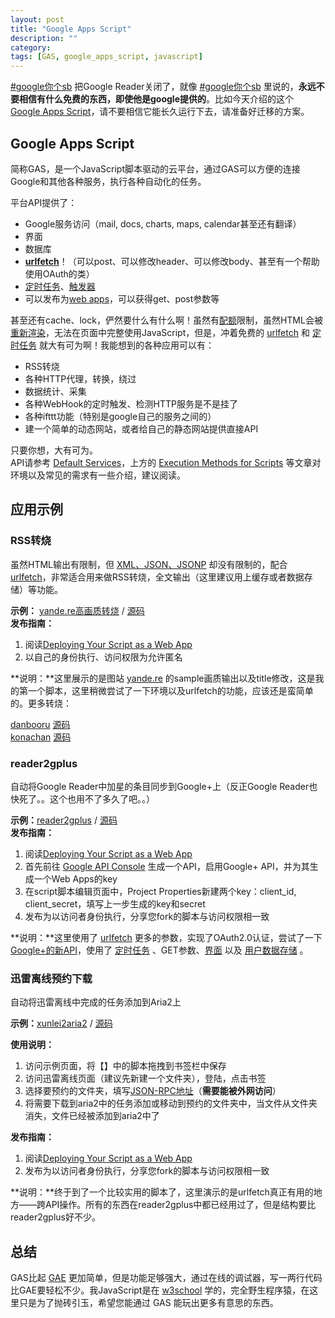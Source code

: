 ```yaml
---
layout: post
title: "Google Apps Script"
description: ""
category: 
tags: [GAS, google_apps_script, javascript]
---
```


[#google你个sb](/2012/11/google-sb/) 把Google Reader关闭了，就像 [#google你个sb](/2012/11/google-sb/) 里说的，**永远不要相信有什么免费的东西，即使他是google提供的**。比如今天介绍的这个 [Google Apps Script](https://developers.google.com/apps-script/)，请不要相信它能长久运行下去，请准备好迁移的方案。

## Google Apps Script

简称GAS，是一个JavaScript脚本驱动的云平台，通过GAS可以方便的连接Google和其他各种服务，执行各种自动化的任务。

平台API提供了：  

* Google服务访问（mail, docs, charts, maps, calendar甚至还有翻译）
* 界面
* 数据库
* [**urlfetch**](https://developers.google.com/apps-script/service_urlfetch)！（可以post、可以修改header、可以修改body、甚至有一个帮助使用OAuth的类）
* [定时任务](https://developers.google.com/apps-script/execution_time_triggers)、[触发器](https://developers.google.com/apps-script/execution_container_triggers)
* 可以发布为[web apps](https://developers.google.com/apps-script/execution_web_apps)，可以获得get、post参数等

甚至还有cache、lock，俨然要什么有什么啊！虽然有[配额](http://docs.google.com/macros/dashboard)限制，虽然HTML会被 [重新渲染](https://developers.google.com/apps-script/html_service#Caja)，无法在页面中完整使用JavaScript，但是，冲着免费的 [urlfetch](https://developers.google.com/apps-script/service_urlfetch) 和 [定时任务](https://developers.google.com/apps-script/execution_time_triggers) 就大有可为啊！我能想到的各种应用可以有：

* RSS转烧
* 各种HTTP代理，转换，绕过
* 数据统计、采集
* 各种WebHook的定时触发、检测HTTP服务是不是挂了
* 各种ifttt功能（特别是google自己的服务之间的）
* 建一个简单的动态网站，或者给自己的静态网站提供直接API

只要你想，大有可为。  
API请参考 [Default Services](https://developers.google.com/apps-script/defaultservices)，上方的 [Execution Methods for Scripts](https://developers.google.com/apps-script/execution_methods) 等文章对环境以及常见的需求有一些介绍，建议阅读。

## 应用示例

### RSS转烧

虽然HTML输出有限制，但 [XML、JSON、JSONP](https://developers.google.com/apps-script/content_service) 却没有限制的，配合 [urlfetch](https://developers.google.com/apps-script/service_urlfetch)，非常适合用来做RSS转烧，全文输出（这里建议用上缓存或者数据存储）等功能。

**示例：**
[yande.re高画质转烧](https://script.google.com/macros/s/AKfycbys9aUHz-WVB2j6qIKOE4-ZVtEjRrLz8VeSph26WrivKFIlH0U/exec) / [源码](https://script.google.com/d/1A-j39cTR8lnmJMaAodHHcjpyRyEoeTtZB4AE8RR4klKYxdZtbEklGHYb/edit?usp=sharing)  
**发布指南：**

1. 阅读[Deploying Your Script as a Web App](https://developers.google.com/apps-script/execution_web_apps#deploying)
2. 以自己的身份执行、访问权限为允许匿名

**说明：**这里展示的是图站 [yande.re](https://yande.re/) 的sample画质输出以及title修改，这是我的第一个脚本，这里稍微尝试了一下环境以及urlfetch的功能，应该还是蛮简单的。更多转烧：

[danbooru](https://script.google.com/macros/s/AKfycbw4yYvSaKebIaHrlzM0BRJcb8DraGST_3EFHlIBX7ZRZ4JKlGk/exec) [源码](https://script.google.com/d/1HT85VFrLj_5kHH2ek3ONGgnHGhSSnYooZT_6ywCe-EOHIbvDvVrv1CX_/edit?usp=sharing)  
[konachan](https://script.google.com/macros/s/AKfycby56iyEAOfVKpjspuV7e_vzfSLBOel4x02AXzFW1UoEfMJSwGnj/exec) [源码](https://script.google.com/d/1PZBEnh63gfP9N6RpkgFlyoim_IpSrke5KxMjGUC_ApgGNoNnodfil3v1/edit?usp=sharing)

### reader2gplus
自动将Google Reader中加星的条目同步到Google+上（反正Google Reader也快死了。。这个也用不了多久了吧。。）

**示例：**[reader2gplus](https://script.google.com/macros/s/AKfycbxWjsB7_8CHlgnyKo_AVFlgf8VPm5ZQ4OuNG1xL_7NKXG6prVw/exec) / [源码](https://script.google.com/d/1FZad9bf60QJPRs-CcX9q8Q3qFS6-oMBYi5n3DNVoqZC2Wac0YFLXrJkW/edit?usp=sharing)  
**发布指南：**

1. 阅读[Deploying Your Script as a Web App](https://developers.google.com/apps-script/execution_web_apps#deploying)
2. 首先前往 [Google API Console](https://code.google.com/apis/console/) 生成一个API，启用Google+ API，并为其生成一个Web Apps的key
3. 在script脚本编辑页面中，Project Properties新建两个key：client_id, client_secret，填写上一步生成的key和secret
4. 发布为以访问者身份执行，分享您fork的脚本与访问权限相一致

**说明：**这里使用了 [urlfetch](https://developers.google.com/apps-script/service_urlfetch) 更多的参数，实现了OAuth2.0认证，尝试了一下 [Google+的新API](https://developers.google.com/+/api/latest/moments)，使用了 [定时任务](https://developers.google.com/apps-script/execution_time_triggers) 、GET参数、[界面](https://developers.google.com/apps-script/html_service) 以及 [用户数据存储](https://developers.google.com/apps-script/script_user_properties#userProperties) 。

### 迅雷离线预约下载
自动将迅雷离线中完成的任务添加到Aria2上

**示例：**[xunlei2aria2](https://script.google.com/macros/s/AKfycbxqWzZ6CSVaXtUBO313S8bFhleYXzv5CbfeLpEs4_WVfnTYeco/exec) / [源码](https://script.google.com/d/18pQAmp0THrjN148xoBFCgsUWJ__Xgi1nsih8WrOEM6eWVDziDPVDXc42/edit?usp=sharing)  

**使用说明：**

1. 访问示例页面，将【】中的脚本拖拽到书签栏中保存
2. 访问迅雷离线页面（建议先新建一个文件夹），登陆，点击书签
3. 选择要预约的文件夹，填写[JSON-RPC地址](http://binux.github.com/yaaw/)（**需要能被外网访问**）
4. 将需要下载到aria2中的任务添加或移动到预约的文件夹中，当文件从文件夹消失，文件已经被添加到aria2中了

**发布指南：**

1. 阅读[Deploying Your Script as a Web App](https://developers.google.com/apps-script/execution_web_apps#deploying)
2. 发布为以访问者身份执行，分享您fork的脚本与访问权限相一致

**说明：**终于到了一个比较实用的脚本了，这里演示的是urlfetch真正有用的地方——跨API操作。所有的东西在reader2gplus中都已经用过了，但是结构要比reader2gplus好不少。


## 总结
GAS比起 [GAE](http://appengine.google.com) 更加简单，但是功能足够强大，通过在线的调试器，写一两行代码比GAE要轻松不少。我JavaScript是在 [w3school](http://www.w3school.com.cn/index.html) 学的，完全野生程序猿，在这里只是为了抛砖引玉，希望您能通过 GAS 能玩出更多有意思的东西。



